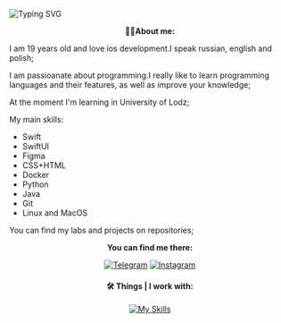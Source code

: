 ![Typing SVG](https://readme-typing-svg.demolab.com/?align=center&color=%2336BCF7&lines=Hi,+i+am+Michail+Romaniuk;I+want+to+be+mobile+developer;Welcome)
<p align="center"><strong>🧑‍💻About me:</strong><p>

I am 19 years old and love ios development.I speak russian, english and polish;

I am passioanate about programming.I really like to learn programming languages and their features, as well as improve your knowledge;

At the moment I'm learning in University of Lodz;

My main skills:
<ul>
  <li>Swift</li>
  <li>SwiftUI</li>
  <li>Figma</li>
  <li>CSS+HTML</li>
  <li>Docker</li>
  <li>Python</li>
  <li>Java</li>
  <li>Git</li>
  <li>Linux and MacOS</li>
</ul>
 
<p>You can find my labs and projects on repositories;</p>
<div align="center">
  <p align="center"><strong>You can find me there:</strong></p>

  <a href="https://t.me/svertolovsky_toksik">![Telegram](https://img.shields.io/badge/Telegram-2CA5E0?style=for-the-badge&logo=telegram&logoColor=white)</a>
  <a href="https://instagram.com/michuilll4l4l4l4l?igshid=YmMyMTA2M2Y=">![Instagram](https://img.shields.io/badge/Instagram-%23E4405F.svg?style=for-the-badge&logo=Instagram&logoColor=white)</a>

  <h4 align="center"><strong>🛠 Things | I work with:</strong></h4>

  [![My Skills](https://skillicons.dev/icons?i=html,css,python,golang,linux,git,docker,github,figma,swift)](https://skillicons.dev)  
  


